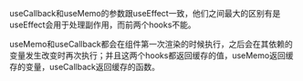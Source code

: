 useCallback和useMemo的参数跟useEffect一致，他们之间最大的区别有是useEffect会用于处理副作用，而前两个hooks不能。

useMemo和useCallback都会在组件第一次渲染的时候执行，之后会在其依赖的变量发生改变时再次执行；并且这两个hooks都返回缓存的值，useMemo返回缓存的变量，useCallback返回缓存的函数。